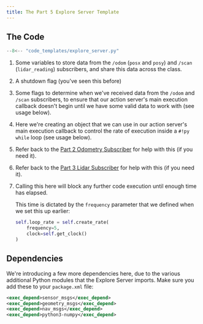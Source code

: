 ```yaml
---
title: The Part 5 Explore Server Template
---
```


## The Code

```py title="explore_server.py"
--8<-- "code_templates/explore_server.py"
```

1. Some variables to store data from the `/odom` (`posx` and `posy`) and `/scan` (`lidar_reading`) subscribers, and share this data across the class.
2. A shutdown flag (you've seen this before)
3. Some flags to determine when we've received data from the `/odom` and `/scan` subscribers, to ensure that our action server's main execution callback doesn't begin until we have some valid data to work with (see usage below).
4. Here we're creating an object that we can use in our action server's main execution callback to control the rate of execution inside a `#!py while` loop (see usage below).
5. Refer back to the [Part 2 Odometry Subscriber](../part2/odom_subscriber.md#modifying-the-message-callback) for help with this (if you need it).
6. Refer back to the [Part 3 Lidar Subscriber](../part3/lidar_subscriber.md) for help with this (if you need it).
7. Calling this here will block any further code execution until enough time has elapsed. 
    
    This time is dictated by the `frequency` parameter that we defined when we set this up earlier:

    ```py
    self.loop_rate = self.create_rate(
        frequency=5, 
        clock=self.get_clock()
    )
    ```

## Dependencies

We're introducing a few more dependencies here, due to the various additional Python modules that the Explore Server imports. Make sure you add these to your `package.xml` file: 

```xml title="package.xml"
<exec_depend>sensor_msgs</exec_depend>
<exec_depend>geometry_msgs</exec_depend>
<exec_depend>nav_msgs</exec_depend>
<exec_depend>python3-numpy</exec_depend>
```